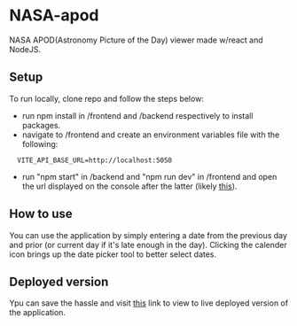 
# NASA-apod

NASA APOD(Astronomy Picture of the Day) viewer made w/react and NodeJS.

## Setup

To run locally, clone repo and follow the steps below: 

- run npm install in /frontend and /backend respectively to install packages. 
- navigate to /frontend and create an environment variables file with the following: 
```http
  VITE_API_BASE_URL=http://localhost:5050
```
- run "npm start" in /backend and "npm run dev" in /frontend and open the url displayed on the console after the latter (likely [this](http://localhost:5173/)).

## How to use

You can use the application by simply entering a date from the previous day and prior (or current day if it's late enough in the day). Clicking the calender icon brings up the date picker tool to better select dates.

## Deployed version

Ypu can save the hassle and visit [this]() link to view to live deployed version of the application.
